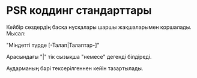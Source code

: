 PSR коддинг стандарттары
==========================

Кейбір сөздердің басқа нұсқалары шаршы жақшаларымен қоршалады.
Мысал:

"Міндетті түрде [-Талап|Талаптар-]"

Арасындағы "|" тік сызықша "немесе" дегенді білдіреді.

Аударманың бәрі тексерілгеннен кейін тазартылады.
